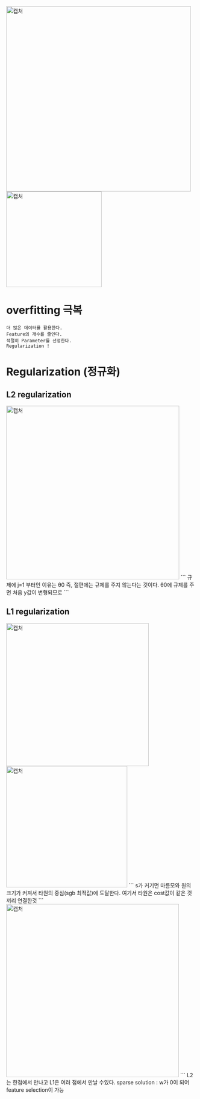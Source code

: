 <img width="490" alt="캡처" src="https://user-images.githubusercontent.com/34879309/73619874-9a781b00-4672-11ea-9b83-59e168dd9535.PNG">

<img width="253" alt="캡처" src="https://user-images.githubusercontent.com/34879309/73619909-c4c9d880-4672-11ea-8797-4e212e8849de.PNG">

# overfitting 극복
```
더 많은 데이터를 활용한다.
Feature의 개수를 줄인다.
적절히 Parameter를 선정한다.
Regularization !
```

# Regularization (정규화)
## L2 regularization
<img width="459" alt="캡처" src="https://user-images.githubusercontent.com/34879309/73620068-897bd980-4673-11ea-8a16-206c9611606e.PNG">
```
규제에 j=1 부터인 이유는
θ0 즉, 절편에는 규제를 주지 않는다는 것이다.
θ0에 규제를 주면 처음 y값이 변형되므로
```

## L1 regularization
<img width="378" alt="캡처" src="https://user-images.githubusercontent.com/34879309/73620234-3fdfbe80-4674-11ea-9152-76016b9eb27d.PNG">
<img width="321" alt="캡처" src="https://user-images.githubusercontent.com/34879309/73620262-59810600-4674-11ea-9aa7-01999a87f377.PNG">
```
s가 커기면 마름모와 원의 크기가 커져서
타원의 중심(sgb 최적값)에 도달한다.
여기서 타원은 cost값이 같은 것 끼리 연결한것
```
<img width="458" alt="캡처" src="https://user-images.githubusercontent.com/34879309/73620350-d01e0380-4674-11ea-9409-d7b3b5fd45ef.PNG">
```
L2는 한점에서 만나고
L1은 여러 점에서 만날 수있다. sparse solution : w가 0이 되어 feature selection이 가능

```

```


